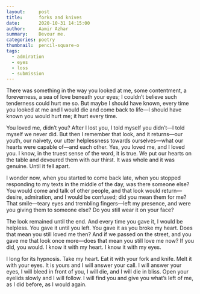 ```yaml
---
layout:     post
title:      forks and knives
date:       2020-10-31 14:15:00
author:     Aamir Azhar
summary:    Devour me.
categories: poetry
thumbnail:  pencil-square-o
tags:
  - admiration
  - eyes
  - loss
  - submission
---
```

There was something in the way you looked at me, some contentment, a foreverness, a sea of love beneath your eyes; I couldn’t believe such tenderness could hurt me so. But maybe I should have known, every time you looked at me and I would die and come back to life—I should have known you would hurt me; it hurt every time.

You loved me, didn’t you? After I lost you, I told myself you didn’t—I told myself we never did. But then I remember that look, and it returns—our youth, our naivety, our utter helplessness towards ourselves—what our hearts were capable of—and each other. Yes, you loved me, and I loved you. I know, in the truest sense of the word, it is true. We put our hearts on the table and devoured them with our thirst. It was whole and it was genuine. Until it fell apart.

I wonder now, when you started to come back late, when you stopped responding to my texts in the middle of the day, was there someone else? You would come and talk of other people, and that look would return—desire, admiration, and I would be confused; did you mean them for me? That smile—teary eyes and trembling fingers—left my presence, and were you giving them to someone else? Do you still wear it on your face?

The look remained until the end. And every time you gave it, I would be helpless. You gave it until you left. You gave it as you broke my heart. Does that mean you still loved me then? And if we passed on the street, and you gave me that look once more—does that mean you still love me now? If you did, you would. I know it with my heart. I know it with my eyes.

I long for its hypnosis. Take my heart. Eat it with your fork and knife. Melt it with your eyes. It is yours and I will answer your call. I will answer your eyes, I will bleed in front of you, I will die, and I will die in bliss. Open your eyelids slowly and I will follow. I will find you and give you what’s left of me, as I did before, as I would again.
